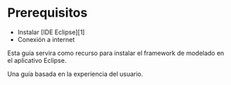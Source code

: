 # Prerequisitos

- Instalar [IDE Eclipse][1]
- Conexión a internet


Esta guía servira como recurso para instalar el framework de modelado en el aplicativo Eclipse.

Una guía basada en la experiencia del usuario.

```{tableofcontents}
```
